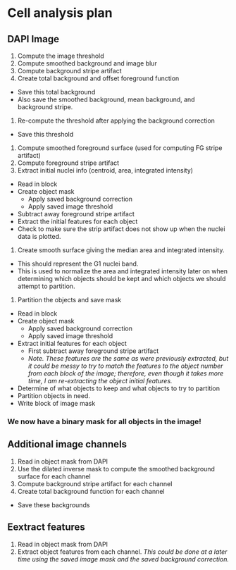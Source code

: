 # Cell analysis plan

## DAPI Image
1. Compute the image threshold
1. Compute smoothed background and image blur
1. Compute background stripe artifact
1. Create total background and offset foreground function
 * Save this total background
 * Also save the smoothed background, mean background, and background stripe.
1. Re-compute the threshold after applying the background correction
 * Save this threshold
1. Compute smoothed foreground surface (used for computing FG stripe artifact)
1. Compute foreground stripe artifact
1. Extract initial nuclei info (centroid, area, integrated intensity)
 * Read in block
 * Create object mask
     - Apply saved background correction
     - Apply saved image threshold
 * Subtract away foreground stripe artifact
 * Extract the initial features for each object
 * Check to make sure the strip artifact does not show up when the nuclei data is plotted.
1. Create smooth surface giving the median area and integrated intensity.
 * This should represent the G1 nuclei band.
 * This is used to normalize the area and integrated intensity later on when determining which objects should be kept and which objects we should attempt to partition.
1. Partition the objects and save mask
 * Read in block
 * Create object mask
     - Apply saved background correction
     - Apply saved image threshold
 * Extract initial features for each object
     - First subtract away foreground stripe artifact
     - _Note. These features are the same as were previously extracted, but it could be messy to try to match the features to the object number from each block of the image; therefore, even though it takes more time, I am re-extracting the object initial features._
 * Determine of what objects to keep and what objects to try to partition
 * Partition objects in need.
 * Write block of image mask

### We now have a binary mask for all objects in the image!

## Additional image channels
1. Read in object mask from DAPI
2. Use the dilated inverse mask to compute the smoothed background surface for each channel
3. Compute background stripe artifact for each channel
4. Create total background function for each channel
 * Save these backgrounds

## Eextract features
1. Read in object mask from DAPI
2. Extract object features from each channel. _This could be done at a later time using the saved image mask and the saved background correction._
